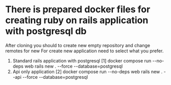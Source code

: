 # There is prepared docker files for creating ruby on rails application with postgresql db
After cloning you should to create new empty repository and change remotes for new
For create new application need to select what you prefer.
1) Standard rails application with postgresql
[1] docker compose run --no-deps web rails new . --force --database=postgresql
2) Api only application
[2] docker compose run --no-deps web rails new . --api --force --database=postgresql
